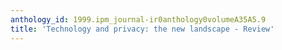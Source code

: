 ```yaml
---
anthology_id: 1999.ipm_journal-ir0anthology0volumeA35A5.9
title: 'Technology and privacy: the new landscape - Review'
---
```

